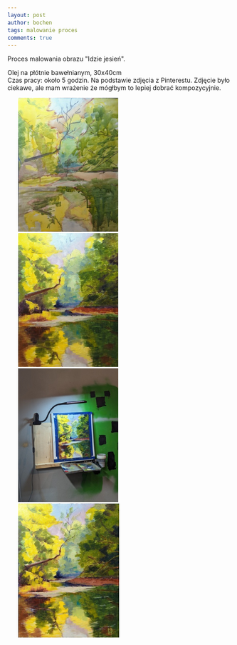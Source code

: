 ```yaml
---
layout: post
author: bochen
tags: malowanie proces
comments: true
---
```

Proces malowania obrazu "Idzie jesień".

Olej na płótnie bawełnianym, 30x40cm  
Czas pracy: około 5 godzin.
Na podstawie zdjęcia z Pinterestu. Zdjęcie było ciekawe, ale mam wrażenie że mógłbym to lepiej dobrać kompozycyjnie. 

<ul id="media" class="clearfix justified-gallery">
<div
            class="albumList"
            data-sub-html=""
            data-download-url="../assets/images/007_jesien_proces/large_000.jpg"
            data-src="../assets/images/007_jesien_proces/large_000.jpg"
            data-exthumbimage="../assets/images/007_jesien_proces/thumb_000.jpg"
            >
            <a href="../assets/images/007_jesien_proces/large_000.jpg">
            <img src="../assets/images/007_jesien_proces/small_000.jpg" height="300" />
            </a>
            </div>
<div
            class="albumList"
            data-sub-html=""
            data-download-url="../assets/images/007_jesien_proces/large_001.jpg"
            data-src="../assets/images/007_jesien_proces/large_001.jpg"
            data-exthumbimage="../assets/images/007_jesien_proces/thumb_001.jpg"
            >
            <a href="../assets/images/007_jesien_proces/large_001.jpg">
            <img src="../assets/images/007_jesien_proces/small_001.jpg" height="300" />
            </a>
            </div>
<div
            class="albumList"
            data-sub-html=""
            data-download-url="../assets/images/007_jesien_proces/large_002.jpg"
            data-src="../assets/images/007_jesien_proces/large_002.jpg"
            data-exthumbimage="../assets/images/007_jesien_proces/thumb_002.jpg"
            >
            <a href="../assets/images/007_jesien_proces/large_002.jpg">
            <img src="../assets/images/007_jesien_proces/small_002.jpg" height="300" />
            </a>
            </div>
<div
            class="albumList"
            data-sub-html=""
            data-download-url="../assets/images/007_jesien_proces/large_003.jpg"
            data-src="../assets/images/007_jesien_proces/large_003.jpg"
            data-exthumbimage="../assets/images/007_jesien_proces/thumb_003.jpg"
            >
            <a href="../assets/images/007_jesien_proces/large_003.jpg">
            <img src="../assets/images/007_jesien_proces/small_003.jpg" height="300" />
            </a>
            </div>
</ul>